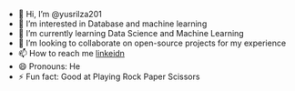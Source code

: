 - 👋 Hi, I’m @yusrilza201
- 👀 I’m interested in Database and machine learning
- 🌱 I’m currently learning Data Science and Machine Learning
- 💞️ I’m looking to collaborate on open-source projects for my experience
- 📫 How to reach me [linkeidn](www.linkedin.com/in/yusril-ihza-410945218)
- 😄 Pronouns: He
- ⚡ Fun fact: Good at Playing Rock Paper Scissors

<!---
yusrilza201/yusrilza201 is a ✨ special ✨ repository because its `README.md` (this file) appears on your GitHub profile.
You can click the Preview link to take a look at your changes.
--->
